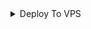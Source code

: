 

<details><summary>Deploy To VPS</summary>
<p>
<pre>
git clone https://github.com/Visionx-x/Mo && cd Mo 
pip3 install -U -r requirements.txt && python3 bot.py
</pre>
</p>
</details>
